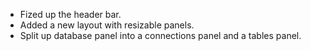 * Fized up the header bar.
* Added a new layout with resizable panels.
* Split up database panel into a connections panel and a tables panel.
